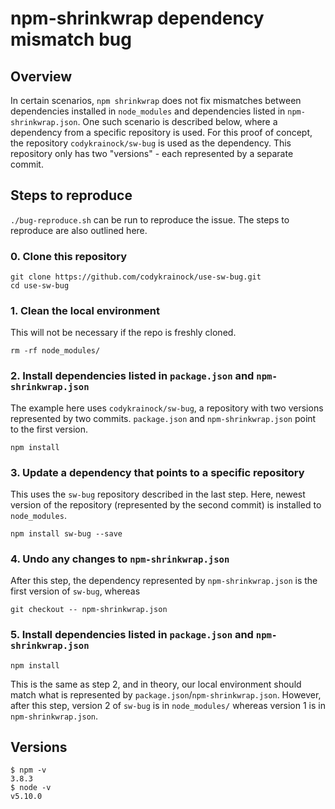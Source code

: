 # npm-shrinkwrap dependency mismatch bug

## Overview
In certain scenarios, `npm shrinkwrap` does not fix mismatches between dependencies installed in `node_modules` and dependencies listed in `npm-shrinkwrap.json`. One such scenario is described below, where a dependency from a specific repository is used.
For this proof of concept, the repository `codykrainock/sw-bug` is used as the dependency. This repository only has two "versions" - each represented by a separate commit.

## Steps to reproduce

`./bug-reproduce.sh` can be run to reproduce the issue. The steps to reproduce are also outlined here.

### 0. Clone this repository

```
git clone https://github.com/codykrainock/use-sw-bug.git
cd use-sw-bug
```

### 1. Clean the local environment

This will not be necessary if the repo is freshly cloned.

```
rm -rf node_modules/
```

### 2. Install dependencies listed in `package.json` and `npm-shrinkwrap.json`

The example here uses `codykrainock/sw-bug`, a repository with two versions represented by two commits. `package.json` and `npm-shrinkwrap.json` point to the first version.

```
npm install
```

### 3. Update a dependency that points to a specific repository

This uses the `sw-bug` repository described in the last step. Here, newest version of the repository (represented by the second commit) is installed to `node_modules`.

```
npm install sw-bug --save
```

### 4. Undo any changes to `npm-shrinkwrap.json`

After this step, the dependency represented by `npm-shrinkwrap.json` is the first version of `sw-bug`, whereas 

```
git checkout -- npm-shrinkwrap.json
```

### 5. Install dependencies listed in `package.json` and `npm-shrinkwrap.json`

```
npm install
```

This is the same as step 2, and in theory, our local environment should match what is represented by `package.json`/`npm-shrinkwrap.json`. However, after this step, version 2 of `sw-bug` is in `node_modules/` whereas version 1 is in `npm-shrinkwrap.json`.

## Versions

```
$ npm -v
3.8.3
$ node -v
v5.10.0
```

